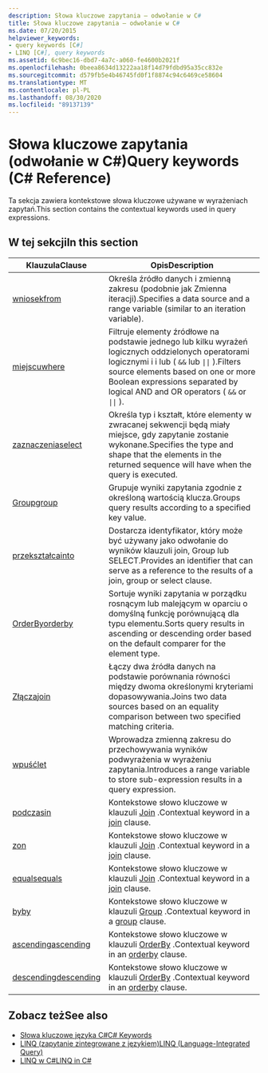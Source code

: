 ```yaml
---
description: Słowa kluczowe zapytania — odwołanie w C#
title: Słowa kluczowe zapytania — odwołanie w C#
ms.date: 07/20/2015
helpviewer_keywords:
- query keywords [C#]
- LINQ [C#], query keywords
ms.assetid: 6c9bec16-dbd7-4a7c-a060-fe4600b2021f
ms.openlocfilehash: 0beea8634d13222aa18f14d79fdbd95a35cc832e
ms.sourcegitcommit: d579fb5e4b46745fd0f1f8874c94c6469ce58604
ms.translationtype: MT
ms.contentlocale: pl-PL
ms.lasthandoff: 08/30/2020
ms.locfileid: "89137139"
---
```

# <a name="query-keywords-c-reference"></a><span data-ttu-id="6788c-103">Słowa kluczowe zapytania (odwołanie w C#)</span><span class="sxs-lookup"><span data-stu-id="6788c-103">Query keywords (C# Reference)</span></span>

<span data-ttu-id="6788c-104">Ta sekcja zawiera kontekstowe słowa kluczowe używane w wyrażeniach zapytań.</span><span class="sxs-lookup"><span data-stu-id="6788c-104">This section contains the contextual keywords used in query expressions.</span></span>

## <a name="in-this-section"></a><span data-ttu-id="6788c-105">W tej sekcji</span><span class="sxs-lookup"><span data-stu-id="6788c-105">In this section</span></span>

|<span data-ttu-id="6788c-106">Klauzula</span><span class="sxs-lookup"><span data-stu-id="6788c-106">Clause</span></span>|<span data-ttu-id="6788c-107">Opis</span><span class="sxs-lookup"><span data-stu-id="6788c-107">Description</span></span>|
|------------|-----------------|
|[<span data-ttu-id="6788c-108">wniosek</span><span class="sxs-lookup"><span data-stu-id="6788c-108">from</span></span>](from-clause.md)|<span data-ttu-id="6788c-109">Określa źródło danych i zmienną zakresu (podobnie jak Zmienna iteracji).</span><span class="sxs-lookup"><span data-stu-id="6788c-109">Specifies a data source and a range variable (similar to an iteration variable).</span></span>|
|[<span data-ttu-id="6788c-110">miejscu</span><span class="sxs-lookup"><span data-stu-id="6788c-110">where</span></span>](where-clause.md)|<span data-ttu-id="6788c-111">Filtruje elementy źródłowe na podstawie jednego lub kilku wyrażeń logicznych oddzielonych operatorami logicznymi i i lub ( `&&` lub <code>&#124;&#124;</code> ).</span><span class="sxs-lookup"><span data-stu-id="6788c-111">Filters source elements based on one or more Boolean expressions separated by logical AND and OR operators ( `&&` or <code>&#124;&#124;</code> ).</span></span>|
|[<span data-ttu-id="6788c-112">zaznaczenia</span><span class="sxs-lookup"><span data-stu-id="6788c-112">select</span></span>](select-clause.md)|<span data-ttu-id="6788c-113">Określa typ i kształt, które elementy w zwracanej sekwencji będą miały miejsce, gdy zapytanie zostanie wykonane.</span><span class="sxs-lookup"><span data-stu-id="6788c-113">Specifies the type and shape that the elements in the returned sequence will have when the query is executed.</span></span>|
|[<span data-ttu-id="6788c-114">Group</span><span class="sxs-lookup"><span data-stu-id="6788c-114">group</span></span>](group-clause.md)|<span data-ttu-id="6788c-115">Grupuje wyniki zapytania zgodnie z określoną wartością klucza.</span><span class="sxs-lookup"><span data-stu-id="6788c-115">Groups query results according to a specified key value.</span></span>|
|[<span data-ttu-id="6788c-116">przekształca</span><span class="sxs-lookup"><span data-stu-id="6788c-116">into</span></span>](into.md)|<span data-ttu-id="6788c-117">Dostarcza identyfikator, który może być używany jako odwołanie do wyników klauzuli join, Group lub SELECT.</span><span class="sxs-lookup"><span data-stu-id="6788c-117">Provides an identifier that can serve as a reference to the results of a join, group or select clause.</span></span>|
|[<span data-ttu-id="6788c-118">OrderBy</span><span class="sxs-lookup"><span data-stu-id="6788c-118">orderby</span></span>](orderby-clause.md)|<span data-ttu-id="6788c-119">Sortuje wyniki zapytania w porządku rosnącym lub malejącym w oparciu o domyślną funkcję porównującą dla typu elementu.</span><span class="sxs-lookup"><span data-stu-id="6788c-119">Sorts query results in ascending or descending order based on the default comparer for the element type.</span></span>|
|[<span data-ttu-id="6788c-120">Złącza</span><span class="sxs-lookup"><span data-stu-id="6788c-120">join</span></span>](join-clause.md)|<span data-ttu-id="6788c-121">Łączy dwa źródła danych na podstawie porównania równości między dwoma określonymi kryteriami dopasowywania.</span><span class="sxs-lookup"><span data-stu-id="6788c-121">Joins two data sources based on an equality comparison between two specified matching criteria.</span></span>|
|[<span data-ttu-id="6788c-122">wpuść</span><span class="sxs-lookup"><span data-stu-id="6788c-122">let</span></span>](let-clause.md)|<span data-ttu-id="6788c-123">Wprowadza zmienną zakresu do przechowywania wyników podwyrażenia w wyrażeniu zapytania.</span><span class="sxs-lookup"><span data-stu-id="6788c-123">Introduces a range variable to store sub-expression results in a query expression.</span></span>|
|[<span data-ttu-id="6788c-124">podczas</span><span class="sxs-lookup"><span data-stu-id="6788c-124">in</span></span>](in.md)|<span data-ttu-id="6788c-125">Kontekstowe słowo kluczowe w klauzuli [Join](join-clause.md) .</span><span class="sxs-lookup"><span data-stu-id="6788c-125">Contextual keyword in a [join](join-clause.md) clause.</span></span>|
|[<span data-ttu-id="6788c-126">z</span><span class="sxs-lookup"><span data-stu-id="6788c-126">on</span></span>](on.md)|<span data-ttu-id="6788c-127">Kontekstowe słowo kluczowe w klauzuli [Join](join-clause.md) .</span><span class="sxs-lookup"><span data-stu-id="6788c-127">Contextual keyword in a [join](join-clause.md) clause.</span></span>|
|[<span data-ttu-id="6788c-128">equals</span><span class="sxs-lookup"><span data-stu-id="6788c-128">equals</span></span>](equals.md)|<span data-ttu-id="6788c-129">Kontekstowe słowo kluczowe w klauzuli [Join](join-clause.md) .</span><span class="sxs-lookup"><span data-stu-id="6788c-129">Contextual keyword in a [join](join-clause.md) clause.</span></span>|
|[<span data-ttu-id="6788c-130">by</span><span class="sxs-lookup"><span data-stu-id="6788c-130">by</span></span>](by.md)|<span data-ttu-id="6788c-131">Kontekstowe słowo kluczowe w klauzuli [Group](group-clause.md) .</span><span class="sxs-lookup"><span data-stu-id="6788c-131">Contextual keyword in a [group](group-clause.md) clause.</span></span>|
|[<span data-ttu-id="6788c-132">ascending</span><span class="sxs-lookup"><span data-stu-id="6788c-132">ascending</span></span>](ascending.md)|<span data-ttu-id="6788c-133">Kontekstowe słowo kluczowe w klauzuli [OrderBy](orderby-clause.md) .</span><span class="sxs-lookup"><span data-stu-id="6788c-133">Contextual keyword in an [orderby](orderby-clause.md) clause.</span></span>|
|[<span data-ttu-id="6788c-134">descending</span><span class="sxs-lookup"><span data-stu-id="6788c-134">descending</span></span>](descending.md)|<span data-ttu-id="6788c-135">Kontekstowe słowo kluczowe w klauzuli [OrderBy](orderby-clause.md) .</span><span class="sxs-lookup"><span data-stu-id="6788c-135">Contextual keyword in an [orderby](orderby-clause.md) clause.</span></span>|

## <a name="see-also"></a><span data-ttu-id="6788c-136">Zobacz też</span><span class="sxs-lookup"><span data-stu-id="6788c-136">See also</span></span>

- [<span data-ttu-id="6788c-137">Słowa kluczowe języka C#</span><span class="sxs-lookup"><span data-stu-id="6788c-137">C# Keywords</span></span>](index.md)
- [<span data-ttu-id="6788c-138">LINQ (zapytanie zintegrowane z językiem)</span><span class="sxs-lookup"><span data-stu-id="6788c-138">LINQ (Language-Integrated Query)</span></span>](../../programming-guide/concepts/linq/index.md)
- [<span data-ttu-id="6788c-139">LINQ w C#</span><span class="sxs-lookup"><span data-stu-id="6788c-139">LINQ in C#</span></span>](../../linq/index.md)
